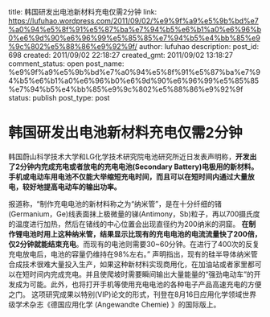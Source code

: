 title: 韩国研发出电池新材料充电仅需2分钟
link: https://lufuhao.wordpress.com/2011/09/02/%e9%9f%a9%e5%9b%bd%e7%a0%94%e5%8f%91%e5%87%ba%e7%94%b5%e6%b1%a0%e6%96%b0%e6%9d%90%e6%96%99%e5%85%85%e7%94%b5%e4%bb%85%e9%9c%802%e5%88%86%e9%92%9f/
author: lufuhao
description: 
post_id: 698
created: 2011/09/02 22:18:27
created_gmt: 2011/09/02 13:18:27
comment_status: open
post_name: %e9%9f%a9%e5%9b%bd%e7%a0%94%e5%8f%91%e5%87%ba%e7%94%b5%e6%b1%a0%e6%96%b0%e6%9d%90%e6%96%99%e5%85%85%e7%94%b5%e4%bb%85%e9%9c%802%e5%88%86%e9%92%9f
status: publish
post_type: post

# 韩国研发出电池新材料充电仅需2分钟

韩国蔚山科学技术大学和LG化学技术研究院电池研究所近日发表声明称，**开发出了2分钟内完成充电或者放电的充电电池(Secondary Battery)电极用的新材料。手机或电动车用电池不仅能大举缩短充电时间，而且可以在短时间内通过大量放电，较好地提高电动车的输出功率。**

报道称，“制作充电电池的新材料称之为“纳米管”，是在十分纤细的锗(Germanium，Ge)线表面抹上极微量的锑(Antimony，Sb)粒子，再以700摄氏度的温度进行加热，然后在锗线的中心位置会出现直径约为200纳米的洞窟。 **在制作锂电池时用上这种纳米管，结果显示比现有的充电电池的电流流量快了200倍，仅2分钟就能结束充电**。而现有的电池则需要30~60分钟。在进行了400次的反复充电放电后，电池的容量仍维持在98%左右。” 声明指出，现有的硅半导体纳米管合成技术很难大量投入生产，如果这种新材料实现商用化，在加油站或者家里都可以在短时间内完成充电。并且使爬坡时需要瞬间输出大量能量的“强劲电动车”的开发成为可能。此外，也将打开手机等使用充电电池的各种电子产品高速充电的方便之门。 这项研究成果以特别(VIP)论文的形式，刊登在8月16日应用化学领域世界级学术杂志《德国应用化学 (Angewandte Chemie) 》的国际版上。